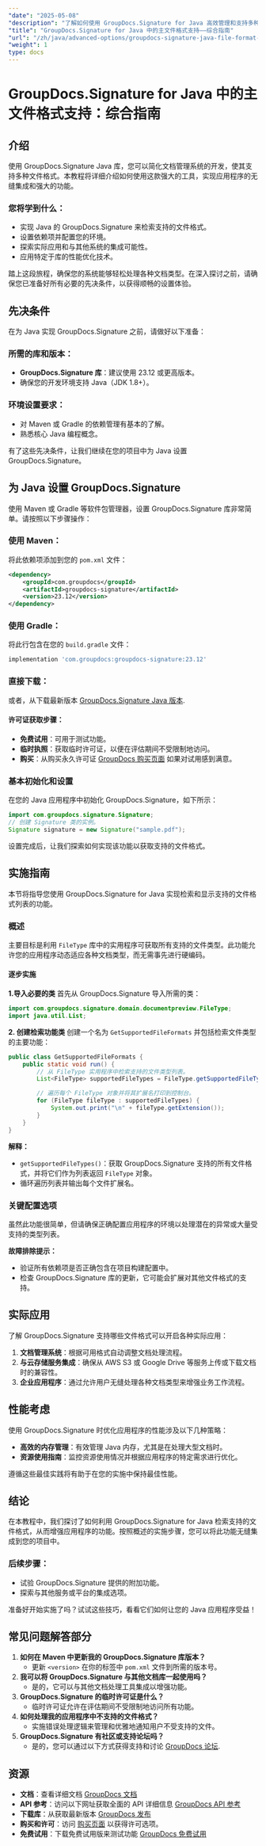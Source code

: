```yaml
---
"date": "2025-05-08"
"description": "了解如何使用 GroupDocs.Signature for Java 高效管理和支持多种文件格式。本分步指南将帮助您增强文档管理系统。"
"title": "GroupDocs.Signature for Java 中的主文件格式支持——综合指南"
"url": "/zh/java/advanced-options/groupdocs-signature-java-file-format-support/"
"weight": 1
type: docs
---
```

# GroupDocs.Signature for Java 中的主文件格式支持：综合指南

## 介绍

使用 GroupDocs.Signature Java 库，您可以简化文档管理系统的开发，使其支持多种文件格式。本教程将详细介绍如何使用这款强大的工具，实现应用程序的无缝集成和强大的功能。

### 您将学到什么：
- 实现 Java 的 GroupDocs.Signature 来检索支持的文件格式。
- 设置依赖项并配置您的环境。
- 探索实际应用和与其他系统的集成可能性。
- 应用特定于库的性能优化技术。

踏上这段旅程，确保您的系统能够轻松处理各种文档类型。在深入探讨之前，请确保您已准备好所有必要的先决条件，以获得顺畅的设置体验。

## 先决条件

在为 Java 实现 GroupDocs.Signature 之前，请做好以下准备：

### 所需的库和版本：
- **GroupDocs.Signature 库**：建议使用 23.12 或更高版本。
- 确保您的开发环境支持 Java（JDK 1.8+）。

### 环境设置要求：
- 对 Maven 或 Gradle 的依赖管理有基本的了解。
- 熟悉核心 Java 编程概念。

有了这些先决条件，让我们继续在您的项目中为 Java 设置 GroupDocs.Signature。

## 为 Java 设置 GroupDocs.Signature

使用 Maven 或 Gradle 等软件包管理器，设置 GroupDocs.Signature 库非常简单。请按照以下步骤操作：

### 使用 Maven：
将此依赖项添加到您的 `pom.xml` 文件：
```xml
<dependency>
    <groupId>com.groupdocs</groupId>
    <artifactId>groupdocs-signature</artifactId>
    <version>23.12</version>
</dependency>
```
### 使用 Gradle：
将此行包含在您的 `build.gradle` 文件：
```gradle
implementation 'com.groupdocs:groupdocs-signature:23.12'
```
### 直接下载：
或者，从下载最新版本 [GroupDocs.Signature Java 版本](https://releases。groupdocs.com/signature/java/).

#### 许可证获取步骤：
- **免费试用**：可用于测试功能。
- **临时执照**：获取临时许可证，以便在评估期间不受限制地访问。
- **购买**：从购买永久许可证 [GroupDocs 购买页面](https://purchase.groupdocs.com/buy) 如果对试用感到满意。

### 基本初始化和设置
在您的 Java 应用程序中初始化 GroupDocs.Signature，如下所示：
```java
import com.groupdocs.signature.Signature;
// 创建 Signature 类的实例。
Signature signature = new Signature("sample.pdf");
```
设置完成后，让我们探索如何实现该功能以获取支持的文件格式。

## 实施指南

本节将指导您使用 GroupDocs.Signature for Java 实现检索和显示支持的文件格式列表的功能。

### 概述
主要目标是利用 `FileType` 库中的实用程序可获取所有支持的文件类型。此功能允许您的应用程序动态适应各种文档类型，而无需事先进行硬编码。

#### 逐步实施
**1.导入必要的类**
首先从 GroupDocs.Signature 导入所需的类：
```java
import com.groupdocs.signature.domain.documentpreview.FileType;
import java.util.List;
```
**2. 创建检索功能类**
创建一个名为 `GetSupportedFileFormats` 并包括检索文件类型的主要功能：
```java
public class GetSupportedFileFormats {
    public static void run() {
        // 从 FileType 实用程序中检索支持的文件类型列表。
        List<FileType> supportedFileTypes = FileType.getSupportedFileTypes();

        // 遍历每个 FileType 对象并将其扩展名打印到控制台。
        for (FileType fileType : supportedFileTypes) {
            System.out.print("\n" + fileType.getExtension());
        }
    }
}
```
**解释：**
- `getSupportedFileTypes()`：获取 GroupDocs.Signature 支持的所有文件格式，并将它们作为列表返回 `FileType` 对象。
- 循环遍历列表并输出每个文件扩展名。

### 关键配置选项
虽然此功能很简单，但请确保正确配置应用程序的环境以处理潜在的异常或大量受支持的类型列表。

**故障排除提示：**
- 验证所有依赖项是否正确包含在项目构建配置中。
- 检查 GroupDocs.Signature 库的更新，它可能会扩展对其他文件格式的支持。

## 实际应用

了解 GroupDocs.Signature 支持哪些文件格式可以开启各种实际应用：
1. **文档管理系统**：根据可用格式自动调整文档处理流程。
2. **与云存储服务集成**：确保从 AWS S3 或 Google Drive 等服务上传或下载文档时的兼容性。
3. **企业应用程序**：通过允许用户无缝处理各种文档类型来增强业务工作流程。

## 性能考虑
使用 GroupDocs.Signature 时优化应用程序的性能涉及以下几种策略：
- **高效的内存管理**：有效管理 Java 内存，尤其是在处理大型文档时。
- **资源使用指南**：监控资源使用情况并根据应用程序的特定需求进行优化。

遵循这些最佳实践将有助于在您的实施中保持最佳性能。

## 结论
在本教程中，我们探讨了如何利用 GroupDocs.Signature for Java 检索支持的文件格式，从而增强应用程序的功能。按照概述的实施步骤，您可以将此功能无缝集成到您的项目中。

### 后续步骤：
- 试验 GroupDocs.Signature 提供的附加功能。
- 探索与其他服务或平台的集成选项。

准备好开始实施了吗？试试这些技巧，看看它们如何让您的 Java 应用程序受益！

## 常见问题解答部分
1. **如何在 Maven 中更新我的 GroupDocs.Signature 库版本？**
   - 更新 `<version>` 在你的标签中 `pom.xml` 文件到所需的版本号。
2. **我可以将 GroupDocs.Signature 与其他文档库一起使用吗？**
   - 是的，它可以与其他文档处理工具集成以增强功能。
3. **GroupDocs.Signature 的临时许可证是什么？**
   - 临时许可证允许在评估期间不受限制地访问所有功能。
4. **如何处理我的应用程序中不支持的文件格式？**
   - 实施错误处理逻辑来管理和优雅地通知用户不受支持的文件。
5. **GroupDocs.Signature 有社区或支持论坛吗？**
   - 是的，您可以通过以下方式获得支持和讨论 [GroupDocs 论坛](https://forum。groupdocs.com/c/signature/).

## 资源
- **文档**：查看详细文档 [GroupDocs 文档](https://docs.groupdocs.com/signature/java/)
- **API 参考**：访问以下网址获取全面的 API 详细信息 [GroupDocs API 参考](https://reference.groupdocs.com/signature/java/)
- **下载库**：从获取最新版本 [GroupDocs 发布](https://releases.groupdocs.com/signature/java/)
- **购买和许可**：访问 [购买页面](https://purchase.groupdocs.com/buy) 以获得许可选项。
- **免费试用**：下载免费试用版来测试功能 [GroupDocs 免费试用](https://release)